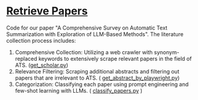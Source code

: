 # [Retrieve Papers](https://github.com/JinHanLei/RetrievePapers/upload/main)

Code for our paper "A Comprehensive Survey on Automatic Text Summarization with Exploration of LLM-Based Methods". The literature collection process includes:

1. Comprehensive Collection: Utilizing a web crawler with synonym-replaced keywords to extensively scrape relevant papers in the field of ATS. ([get_scholar.py](get_scholar.py))
2. Relevance Filtering: Scraping additional abstracts and filtering out papers that are irrelevant to ATS. ( [get_abstract_by_playwright.py](get_abstract_by_playwright.py))
3. Categorization: Classifying each paper using prompt engineering and few-shot learning with LLMs. ( [classify_papers.py](classify_papers.py) )